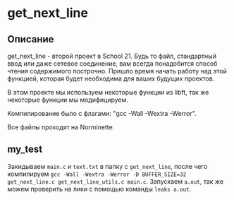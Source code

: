 # get_next_line

## Описание

get_next_line - второй проект в School 21. Будь то файл, стандартный ввод или даже сетевое соединение, вам всегда понадобится способ чтения содержимого построчно. Пришло время начать работу над этой функцией, которая будет необходима для ваших будущих проектов.

В этом проекте мы используем некоторые функции из libft, так же некоторые функции мы модифицируем.

Компилирование было с флагами: "gcc -Wall -Wextra -Werror".

Все файлы проходят на Norminette.

## my_test

Закидываем ``main.c`` и ``text.txt`` в папку с ``get_next_line``, после чего компилируем ``gcc -Wall -Wextra -Werror -D BUFFER_SIZE=32 get_next_line.c get_next_line_utils.c main.c``. Запускаем ``a.out``, так же можем проверить на лики с помощью команды ``leaks a.out``.

